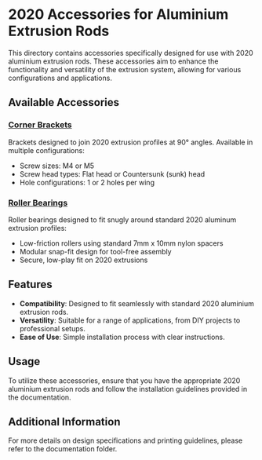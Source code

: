 # 2020 Accessories for Aluminium Extrusion Rods

This directory contains accessories specifically designed for use with 2020 aluminium extrusion rods. These accessories aim to enhance the functionality and versatility of the extrusion system, allowing for various configurations and applications.

## Available Accessories

### [Corner Brackets](./corner-brackets/README.md)

Brackets designed to join 2020 extrusion profiles at 90° angles. Available in multiple configurations:

- Screw sizes: M4 or M5
- Screw head types: Flat head or Countersunk (sunk) head
- Hole configurations: 1 or 2 holes per wing

### [Roller Bearings](./roller-bearings/README.md)

Roller bearings designed to fit snugly around standard 2020 aluminum extrusion profiles:

- Low-friction rollers using standard 7mm x 10mm nylon spacers
- Modular snap-fit design for tool-free assembly
- Secure, low-play fit on 2020 extrusions

## Features

- **Compatibility**: Designed to fit seamlessly with standard 2020 aluminium extrusion rods.
- **Versatility**: Suitable for a range of applications, from DIY projects to professional setups.
- **Ease of Use**: Simple installation process with clear instructions.

## Usage

To utilize these accessories, ensure that you have the appropriate 2020 aluminium extrusion rods and follow the installation guidelines provided in the documentation.

## Additional Information

For more details on design specifications and printing guidelines, please refer to the documentation folder.
